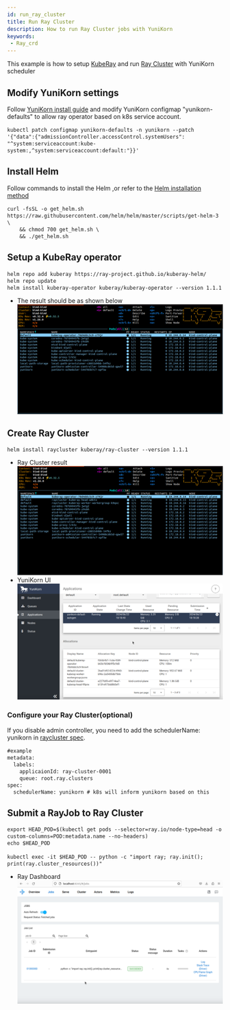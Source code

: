 ```yaml
---
id: run_ray_cluster
title: Run Ray Cluster
description: How to run Ray Cluster jobs with YuniKorn
keywords:
 - Ray_crd
---
```


<!--
Licensed to the Apache Software Foundation (ASF) under one
or more contributor license agreements.  See the NOTICE file
distributed with this work for additional information
regarding copyright ownership.  The ASF licenses this file
to you under the Apache License, Version 2.0 (the
"License"); you may not use this file except in compliance
with the License.  You may obtain a copy of the License at

  http://www.apache.org/licenses/LICENSE-2.0

Unless required by applicable law or agreed to in writing,
software distributed under the License is distributed on an
"AS IS" BASIS, WITHOUT WARRANTIES OR CONDITIONS OF ANY
KIND, either express or implied.  See the License for the
specific language governing permissions and limitations
under the License.
-->

This example is how to setup [KubeRay](https://docs.ray.io/en/master/cluster/kubernetes/getting-started.html) and run [Ray Cluster](https://docs.ray.io/en/master/cluster/kubernetes/getting-started/raycluster-quick-start.html) with YuniKorn scheduler

## Modify YuniKorn settings
Follow [YuniKorn install guide](https://yunikorn.apache.org/docs/) and modify YuniKorn configmap "yunikorn-defaults" to allow ray operator based on k8s service account.
```
kubectl patch configmap yunikorn-defaults -n yunikorn --patch '{"data":{"admissionController.accessControl.systemUsers": "^system:serviceaccount:kube-system:,^system:serviceaccount:default:"}}' 
```

## Install Helm
Follow commands to install the Helm ,or refer to the [Helm installation method](https://helm.sh/docs/intro/install/)
```
curl -fsSL -o get_helm.sh https://raw.githubusercontent.com/helm/helm/master/scripts/get-helm-3 \
    && chmod 700 get_helm.sh \
    && ./get_helm.sh
```

## Setup a KubeRay operator
```
helm repo add kuberay https://ray-project.github.io/kuberay-helm/
helm repo update
helm install kuberay-operator kuberay/kuberay-operator --version 1.1.1
```
- The result should be as shown below
![ray_cluster_operator](../../assets/ray_cluster_operator.png)

## Create Ray Cluster 
```
helm install raycluster kuberay/ray-cluster --version 1.1.1
```
- Ray Cluster result
  ![ray_cluster_cluster](../../assets/ray_cluster_cluster.png)
- YuniKorn UI
  ![ray_cluster_on_ui](../../assets/ray_cluster_on_ui.png)
### Configure your Ray Cluster(optional)
If you disable admin controller, you need to add the schedulerName: yunikorn in [raycluster spec](https://github.com/ray-project/kuberay/blob/master/helm-chart/ray-cluster/templates/raycluster-cluster.yaml#L40).
```
#example
metadata:
  labels:
    applicaionId: ray-cluster-0001
    queue: root.ray.clusters
spec:
  schedulerName: yunikorn # k8s will inform yunikorn based on this
```


## Submit a RayJob to Ray Cluster
```
export HEAD_POD=$(kubectl get pods --selector=ray.io/node-type=head -o custom-columns=POD:metadata.name --no-headers)
echo $HEAD_POD

kubectl exec -it $HEAD_POD -- python -c "import ray; ray.init(); print(ray.cluster_resources())"
```
- Ray Dashboard
  ![ray_cluster_ray_dashborad](../../assets/ray_cluster_ray_dashborad.png)

